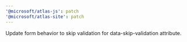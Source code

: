 ```yaml
---
'@microsoft/atlas-js': patch
'@microsoft/atlas-site': patch
---
```


Update form behavior to skip validation for data-skip-validation attribute.
